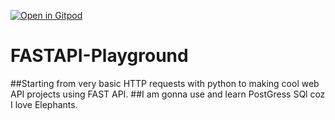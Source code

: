 [![Open in Gitpod](https://gitpod.io/button/open-in-gitpod.svg)](https://gitpod.io/#https://github.com/itisaby/FASTAPI-Playground)

# FASTAPI-Playground
    
##Starting from very basic HTTP requests with python to making cool web API projects using FAST API.
##I am gonna use and learn PostGress SQl coz I love Elephants. 
